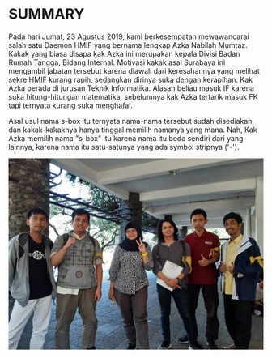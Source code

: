 # SUMMARY

Pada hari Jumat, 23 Agustus 2019, kami berkesempatan mewawancarai salah satu Daemon HMIF yang bernama lengkap Azka Nabilah Mumtaz. Kakak yang biasa disapa kak Azka ini merupakan kepala Divisi Badan Rumah Tangga, Bidang Internal. Motivasi kakak asal Surabaya ini mengambil jabatan tersebut karena diawali dari keresahannya yang melihat sekre HMIF kurang rapih, sedangkan dirinya suka dengan kerapihan. Kak Azka berada di jurusan Teknik Informatika. Alasan beliau masuk IF karena suka hitung-hitungan matematika, sebelumnya kak Azka tertarik masuk FK tapi ternyata kurang suka menghafal.

Asal usul nama s-box itu ternyata nama-nama tersebut sudah disediakan, dan kakak-kakaknya hanya tinggal memilih namanya yang mana. Nah, Kak Azka memilih nama "s-box" itu karena nama itu beda sendiri dari yang lainnya, karena nama itu satu-satunya yang ada symbol stripnya ('-').

![Foto bersama Kak Azka](16518001-16518176-16518177-16518353-16518368.jpg)

